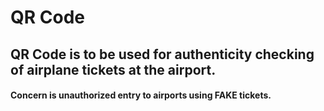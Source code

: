 # QR Code
## QR Code is to be used for authenticity checking of airplane tickets at the airport.
#### Concern is unauthorized entry to airports using FAKE tickets.
